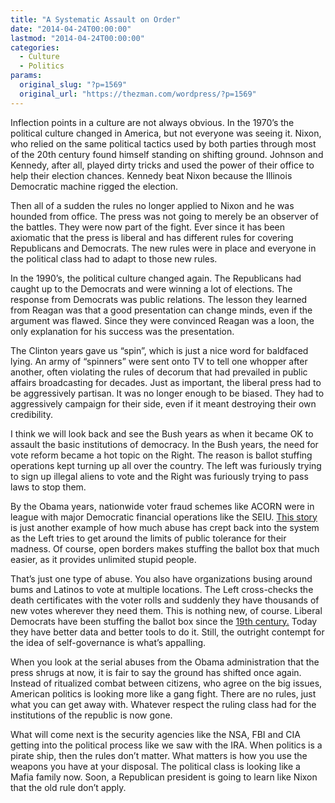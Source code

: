 ```yaml
---
title: "A Systematic Assault on Order"
date: "2014-04-24T00:00:00"
lastmod: "2014-04-24T00:00:00"
categories:
  - Culture
  - Politics
params:
  original_slug: "?p=1569"
  original_url: "https://thezman.com/wordpress/?p=1569"
---
```


Inflection points in a culture are not always obvious. In the 1970’s the
political culture changed in America, but not everyone was seeing it.
Nixon, who relied on the same political tactics used by both parties
through most of the 20th century found himself standing on shifting
ground. Johnson and Kennedy, after all, played dirty tricks and used the
power of their office to help their election chances. Kennedy beat Nixon
because the Illinois Democratic machine rigged the election.

Then all of a sudden the rules no longer applied to Nixon and he was
hounded from office. The press was not going to merely be an observer of
the battles. They were now part of the fight. Ever since it has been
axiomatic that the press is liberal and has different rules for covering
Republicans and Democrats. The new rules were in place and everyone in
the political class had to adapt to those new rules.

In the 1990’s, the political culture changed again. The Republicans had
caught up to the Democrats and were winning a lot of elections. The
response from Democrats was public relations. The lesson they learned
from Reagan was that a good presentation can change minds, even if the
argument was flawed. Since they were convinced Reagan was a loon, the
only explanation for his success was the presentation.

The Clinton years gave us “spin”, which is just a nice word for
baldfaced lying. An army of “spinners” were sent onto TV to tell one
whopper after another, often violating the rules of decorum that had
prevailed in public affairs broadcasting for decades. Just as important,
the liberal press had to be aggressively partisan. It was no longer
enough to be biased. They had to aggressively campaign for their side,
even if it meant destroying their own credibility.

I think we will look back and see the Bush years as when it became OK to
assault the basic institutions of democracy. In the Bush years, the need
for vote reform became a hot topic on the Right. The reason is ballot
stuffing operations kept turning up all over the country. The left was
furiously trying to sign up illegal aliens to vote and the Right was
furiously trying to pass laws to stop them.

By the Obama years, nationwide voter fraud schemes like ACORN were in
league with major Democratic financial operations like the SEIU. <a
href="http://www.foxnews.com/politics/2014/04/23/over-40000-voters-are-registered-in-both-virginia-and-maryland-group-finds/"
rel="noopener noreferrer" target="_blank">This story</a> is just another
example of how much abuse has crept back into the system as the Left
tries to get around the limits of public tolerance for their madness. Of
course, open borders makes stuffing the ballot box that much easier, as
it provides unlimited stupid people.

That’s just one type of abuse. You also have organizations busing around
bums and Latinos to vote at multiple locations. The Left cross-checks
the death certificates with the voter rolls and suddenly they have
thousands of new votes wherever they need them. This is nothing new, of
course. Liberal Democrats have been stuffing the ballot box since the
<a href="http://en.wikipedia.org/wiki/William_M._Tweed"
rel="noopener noreferrer" target="_blank">19th century.</a> Today they
have better data and better tools to do it. Still, the outright contempt
for the idea of self-governance is what’s appalling.

When you look at the serial abuses from the Obama administration that
the press shrugs at now, it is fair to say the ground has shifted once
again. Instead of ritualized combat between citizens, who agree on the
big issues, American politics is looking more like a gang fight. There
are no rules, just what you can get away with. Whatever respect the
ruling class had for the institutions of the republic is now gone.

What will come next is the security agencies like the NSA, FBI and CIA
getting into the political process like we saw with the IRA. When
politics is a pirate ship, then the rules don’t matter. What matters is
how you use the weapons you have at your disposal. The political class
is looking like a Mafia family now. Soon, a Republican president is
going to learn like Nixon that the old rule don’t apply.
